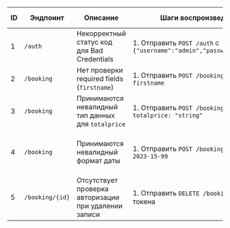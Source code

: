 | ID | Эндпоинт        | Описание                                             | Шаги воспроизведения                                                  | Ожидаемый результат | Фактический результат                           | Приоритет |
| -- | --------------- | ---------------------------------------------------- | --------------------------------------------------------------------- | ------------------- | ----------------------------------------------- | --------- | 
| 1  | `/auth`         | Некорректный статус код для Bad Credentials          | 1. Отправить `POST /auth` с `{"username":"admin","password":"wrong"}` | `401 Unauthorized`  | `200 OK` + `reason: "Bad credentials"`          | Высокий   | 
| 2  | `/booking`      | Нет проверки required fields (`firstname`)           | 1. Отправить `POST /booking` без ключа `firstname`                    | `400 Bad Request`   | `500 Internal Server Error`                     | Высокий   | 
| 3  | `/booking`      | Принимаются невалидный тип данных для `totalprice`   | 1. Отправить `POST /booking` с `totalprice: "string"`                 | `400 Bad Request`   | `201 Created`, бронь создана                    | Средний   |
| 4  | `/booking`      | Принимаются невалидный формат даты                   | 1. Отправить `POST /booking` с датой `2023-15-99`                     | `400 Bad Request`   | `201 Created`, бронь создана с невалидной датой | Средний   | 
| 5  | `/booking/{id}` | Отсутствует проверка авторизации при удалении записи | 1. Отправить `DELETE /booking/{id}` без токена                        | `403 Forbidden`     | `201 Created`, бронь успешно удалена            | Высокий   | 

